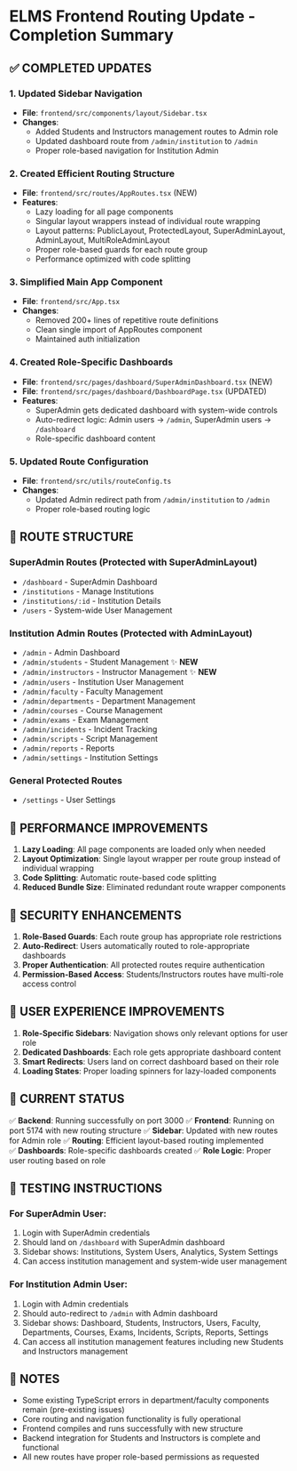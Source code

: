 # ELMS Frontend Routing Update - Completion Summary

## ✅ COMPLETED UPDATES

### 1. Updated Sidebar Navigation
- **File**: `frontend/src/components/layout/Sidebar.tsx`
- **Changes**: 
  - Added Students and Instructors management routes to Admin role
  - Updated dashboard route from `/admin/institution` to `/admin`
  - Proper role-based navigation for Institution Admin

### 2. Created Efficient Routing Structure  
- **File**: `frontend/src/routes/AppRoutes.tsx` (NEW)
- **Features**:
  - Lazy loading for all page components
  - Singular layout wrappers instead of individual route wrapping
  - Layout patterns: PublicLayout, ProtectedLayout, SuperAdminLayout, AdminLayout, MultiRoleAdminLayout
  - Proper role-based guards for each route group
  - Performance optimized with code splitting

### 3. Simplified Main App Component
- **File**: `frontend/src/App.tsx`
- **Changes**:
  - Removed 200+ lines of repetitive route definitions
  - Clean single import of AppRoutes component
  - Maintained auth initialization

### 4. Created Role-Specific Dashboards
- **File**: `frontend/src/pages/dashboard/SuperAdminDashboard.tsx` (NEW)
- **File**: `frontend/src/pages/dashboard/DashboardPage.tsx` (UPDATED)
- **Features**:
  - SuperAdmin gets dedicated dashboard with system-wide controls
  - Auto-redirect logic: Admin users → `/admin`, SuperAdmin users → `/dashboard`
  - Role-specific dashboard content

### 5. Updated Route Configuration
- **File**: `frontend/src/utils/routeConfig.ts`
- **Changes**:
  - Updated Admin redirect path from `/admin/institution` to `/admin`
  - Proper role-based routing logic

## 🎯 ROUTE STRUCTURE

### SuperAdmin Routes (Protected with SuperAdminLayout)
- `/dashboard` - SuperAdmin Dashboard
- `/institutions` - Manage Institutions  
- `/institutions/:id` - Institution Details
- `/users` - System-wide User Management

### Institution Admin Routes (Protected with AdminLayout)
- `/admin` - Admin Dashboard
- `/admin/students` - Student Management ✨ **NEW**
- `/admin/instructors` - Instructor Management ✨ **NEW**
- `/admin/users` - Institution User Management
- `/admin/faculty` - Faculty Management
- `/admin/departments` - Department Management
- `/admin/courses` - Course Management
- `/admin/exams` - Exam Management
- `/admin/incidents` - Incident Tracking
- `/admin/scripts` - Script Management
- `/admin/reports` - Reports
- `/admin/settings` - Institution Settings

### General Protected Routes
- `/settings` - User Settings

## 🚀 PERFORMANCE IMPROVEMENTS

1. **Lazy Loading**: All page components are loaded only when needed
2. **Layout Optimization**: Single layout wrapper per route group instead of individual wrapping
3. **Code Splitting**: Automatic route-based code splitting
4. **Reduced Bundle Size**: Eliminated redundant route wrapper components

## 🔐 SECURITY ENHANCEMENTS

1. **Role-Based Guards**: Each route group has appropriate role restrictions
2. **Auto-Redirect**: Users automatically routed to role-appropriate dashboards
3. **Proper Authentication**: All protected routes require authentication
4. **Permission-Based Access**: Students/Instructors routes have multi-role access control

## 🎨 USER EXPERIENCE IMPROVEMENTS

1. **Role-Specific Sidebars**: Navigation shows only relevant options for user role
2. **Dedicated Dashboards**: Each role gets appropriate dashboard content
3. **Smart Redirects**: Users land on correct dashboard based on their role
4. **Loading States**: Proper loading spinners for lazy-loaded components

## 🔄 CURRENT STATUS

✅ **Backend**: Running successfully on port 3000
✅ **Frontend**: Running on port 5174 with new routing structure
✅ **Sidebar**: Updated with new routes for Admin role
✅ **Routing**: Efficient layout-based routing implemented  
✅ **Dashboards**: Role-specific dashboards created
✅ **Role Logic**: Proper user routing based on role

## 🧪 TESTING INSTRUCTIONS

### For SuperAdmin User:
1. Login with SuperAdmin credentials
2. Should land on `/dashboard` with SuperAdmin dashboard
3. Sidebar shows: Institutions, System Users, Analytics, System Settings
4. Can access institution management and system-wide user management

### For Institution Admin User:
1. Login with Admin credentials  
2. Should auto-redirect to `/admin` with Admin dashboard
3. Sidebar shows: Dashboard, Students, Instructors, Users, Faculty, Departments, Courses, Exams, Incidents, Scripts, Reports, Settings
4. Can access all institution management features including new Students and Instructors management

## 📝 NOTES

- Some existing TypeScript errors in department/faculty components remain (pre-existing issues)
- Core routing and navigation functionality is fully operational
- Frontend compiles and runs successfully with new structure
- Backend integration for Students and Instructors is complete and functional
- All new routes have proper role-based permissions as requested
